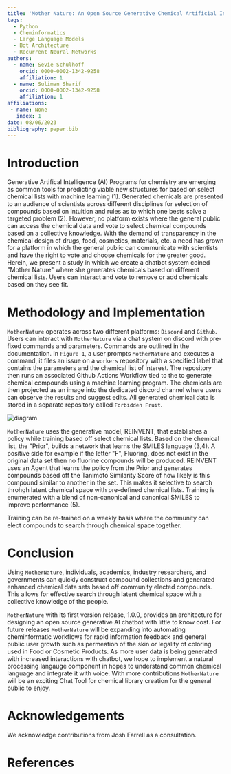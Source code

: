 ```yaml
---
title: 'Mother Nature: An Open Source Generative Chemical Artificial Intelligence ChatBot!'
tags:
  - Python
  - Cheminformatics
  - Large Language Models
  - Bot Architecture
  - Recurrent Neural Networks
authors:
  - name: Sevie Schulhoff
    orcid: 0000-0002-1342-9258
    affiliation: 1
  - name: Suliman Sharif
    orcid: 0000-0002-1342-9258
    affiliation: 1
affiliations:
 - name: None
   index: 1
date: 08/06/2023
bibliography: paper.bib
---
```


# Introduction

Generative Artifical Intelligence (AI) Programs for chemistry are emerging as common tools for predicting viable new structures for based on select chemical lists with machine learning (1). Generated chemicals are presented to an audience of scientists across different disciplines for selection of compounds based on intuition and rules as to which one bests solve a targeted problem (2). However, no platform exists where the general public can access the chemical data and vote to select chemical compounds based on a collective knowledge. With the demand of transparency in the chemical design of drugs, food, cosmetics, materials, etc. a need has grown for a platform in which the general public can communicate with scientists and have the right to vote and choose chemicals for the greater good. Herein, we present a study in which we create a chatbot system coined "Mother Nature" where she generates chemicals based on different chemical lists. Users can interact and vote to remove or add chemicals based on they see fit.

# Methodology and Implementation

```MotherNature``` operates across two different platforms: `Discord` and `Github`. Users can interact with `MotherNature` via a chat system on discord with pre-fixed commands and parameters. Commands are outlined in the documentation. In `Figure 1`, a user prompts `MotherNature` and executes a command, it files an issue on a `workers` repository with a specified label that contains the parameters and the chemical list of interest. The repository then runs an associated Github Actions Workflow tied to the to generate chemical compounds using a machine learning program. The chemicals are then projected as an image into the dedicated discord channel where users can observe the results and suggest edits. All generated chemical data is stored in a separate repository called `Forbidden Fruit`.

![diagram](https://github.com/Global-Chem/Mother-Nature/assets/11812946/890fc035-e01c-485f-925d-dd2d7a846464)

```MotherNature``` uses the generative model, REINVENT, that establishes a policy while training based off select chemical lists. Based on the chemical list, the "Prior", builds a network that learns the SMILES language (3,4). A positive side for example if the letter "F", Fluoring, does not exist in the original data set then no fluorine compounds will be produced. REINVENT uses an Agent that learns the policy from the Prior and generates compounds based off the Tanimoto Similarity Score of how likely is this compound similar to another in the set. This makes it selective to search throhgh latent chemical space with pre-defined chemical lists. Training is enumerated with a blend of non-canonical and canonical SMILES to improve performance (5). 

Training can be re-trained on a weekly basis where the community can elect compounds to search through chemical space together. 

# Conclusion

Using  ```MotherNature```, individuals, academics, industry researchers, and governments can quickly construct compound collections and generated enhanced chemical data sets based off community elected compounds. This allows for effective search through latent chemical space with a collective knowledge of the people. 

```MotherNature``` with its first version release, 1.0.0, provides an architecture for designing an open source generative AI chatbot with little to know cost. For future
releases ```MotherNature``` will be expanding into automating cheminformatic workflows for rapid information feedback and general public user growth such as permeation of the skin or legality of coloring used in Food or Cosmetic Products. As more user data is being generated with increased interactions with chatbot, we hope to implement a natural processing langauge component in hopes to understand common chemical language and integrate it with voice. With more contributions ```MotherNature``` will be an exciting Chat Tool for chemical library creation 
for the general public to enjoy. 

# Acknowledgements

We acknowledge contributions from Josh Farrell as a consultation.

# References
